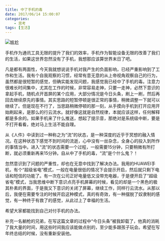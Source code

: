 ```yaml
---
title: 中了手机的毒
date: 2017/06/14 15:00:07
categories:
    - 思考
tags: [生活]
---
```


![尴尬](http://venson-blog-images.oss-cn-beijing.aliyuncs.com/2017-06-14-poisoned-by-mobile-phone/270064-904e4e294e00b6c4.jpeg)

手机作为通讯工具无限的提升了我们的效率，手机作为智能设备无限的改善了我们的生活，如果这世界忽然没有了手机，我想那应该算世界末日了吧。

凡是都有两面性，今天我就想说说手机对我产生的负面影响，已经严重影响到了工作和生活。我有个自我观察的习惯，经常有意无意的从上帝视角观察自己的行为，虽然都是很短暂的感觉，但确实能发现问题，我感觉我已经中了手机的毒。注意力很难长时间集中，尤其在工作的时候，非常容易走神，只要一走神，必然下意识的拿起手机，随机点开首屏的某个应用，大部分情况是今日头条，刷上一刷，然后再回去继续原先的事情。其实思路的短暂停顿是很正常的事情，稍微调整一下就可以继续了。但是现在不行了，当思路稍微停顿的那一刻，从手摸向手机到打开应用开始刷起来，是那么的行云流水。就好像这就是自然规律，本就应该这样，任何解释都是多余的。如果手机来了什么推送，想起了提示音，那绝对是系统级中断，要是不打开看看，绝对马上生活不能自理。

从《人件》中读到过一种称之为“流”的状态，是一种深度的近乎于冥想的融入情况。在这种状态下感觉不到时间的流逝，心中没有一丝杂念，全身心的投入到所作的事情当中。进入“流”的状态需要一个过程，一般需要15分钟，只要稍微有所打断，就必须重新再来15分钟。自从中了手机的毒，“流”是个什么鬼？！

忽然意识到了问题的严重性，却也在无意中找到了解决办法。我用的HUAWEI手机，有个“超级省电”模式，一般在电量很低的情况下会提示开启，然后就只剩下电话和短信的功能了。有一次在公司正好电量低又没带充电器，于是便开启了“超级省电”模式，当我思维中断下意识点亮手机屏幕的时候，看见的却是一个黑色的极其朴素的界面，于是我又下意识的关闭了屏幕，继续工作，同样行云流水。从那以后，我便在需要专注的时候开启这种模式，真的有奇效，有一种摆脱了奴隶制的感觉，有一种终于有救了的感觉，从此过上了幸福的生活。

希望大家都能找到自己对付手机的办法。

补充一名躺枪的兄弟，在写这篇文章的过程中“今日头条”被我卸载了，他真的消耗了我大量的时间，用这些时间我应该能做点别的，至少能多跟孩子玩会。希望在写年终总结的时候，没有重新安装他。
